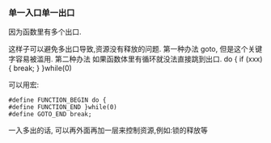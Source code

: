 ### 单一入口单一出口
因为函数里有多个出口. 

这样子可以避免多出口导致,资源没有释放的问题.
第一种办法 goto, 但是这个关键字容易被滥用.
第二种办法 如果函数体里有循环就没法直接跳到出口.
do {
    if (xxx) {
        break;
    }
}while(0)

可以用宏:
```
#define FUNCTION_BEGIN do {
#define FUNCTION_END }while(0)
#define GOTO_END break;
```

一入多出的话, 可以再外面再加一层来控制资源,例如:锁的释放等
